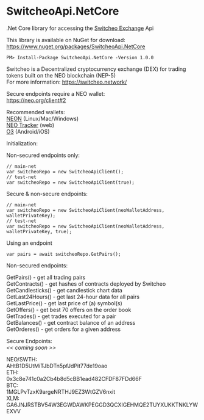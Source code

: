 # SwitcheoApi.NetCore  
.Net Core library for accessing the [Switcheo Exchange](https://switcheo.exchange) Api  

This library is available on NuGet for download: https://www.nuget.org/packages/SwitcheoApi.NetCore
```
PM> Install-Package SwitcheoApi.NetCore -Version 1.0.0
```

Switcheo is a Decentralized cryptocurrency exchange (DEX) for trading tokens built on the NEO blockchain (NEP-5)  
For more information: https://switcheo.network/  

Secure endpoints require a NEO wallet:  
https://neo.org/client#2  

Recommended wallets:  
[NEON](https://github.com/CityOfZion/neon-wallet) (Linux/Mac/Windows)  
[NEO Tracker](https://neotracker.io/wallet) (web)  
[O3](https://o3.network/) (Android/iOS)  

  
Initialization:  
  
Non-secured endpoints only:  
```
// main-net  
var switcheoRepo = new SwitcheoApiClient();  
// test-net  
var switcheoRepo = new SwitcheoApiClient(true);
```  
  
Secure & non-secure endpoints:  
```
// main-net  
var switcheoRepo = new SwitcheoApiClient(neoWalletAddress, walletPrivateKey);  
// test-net  
var switcheoRepo = new SwitcheoApiClient(neoWalletAddress, walletPrivateKey, true);
```  
  
Using an endpoint  
```
var pairs = await switcheoRepo.GetPairs();
```  

Non-secured endpoints:  

GetPairs() - get all trading pairs  
GetContracts() - get hashes of contracts deployed by Switcheo  
GetCandlesticks() - get candlestick chart data  
GetLast24Hours() - get last 24-hour data for all pairs  
GetLastPrice() - get last price of (a) symbol(s)  
GetOffers() - get best 70 offers on the order book  
GetTrades() - get trades executed for a pair  
GetBalances() - get contract balance of an address  
GetOrderes() - get orders for a given address  
  
Secure Endpoints:  
*<< coming soon >>*  
  
NEO/SWTH:   
AHtB1D5UtMiTJbDTn5pfJdPit77de19oao  
ETH:  
0x3c8e741c0a2Cb4b8d5cBB1ead482CFDF87FDd66F  
BTC:  
1MGLPvTzxK9argeNRTHJ9EZ3WtGZV6nxit  
XLM:  
GA6JNJRSTBV54W3EGWDAWKPEGGD3QCXIGEHMQE2TUYXUKKTNKLYWEXVV  

